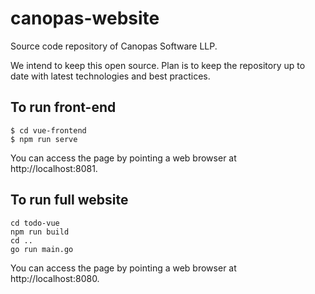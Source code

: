 # canopas-website

Source code repository of Canopas Software LLP.

We intend to keep this open source. Plan is to keep the repository up to date with latest technologies and
best practices.

## To run front-end

```
$ cd vue-frontend
$ npm run serve
```

You can access the page by pointing a web browser at http://localhost:8081.

## To run full website

```
cd todo-vue
npm run build
cd ..
go run main.go
```

You can access the page by pointing a web browser at http://localhost:8080.
